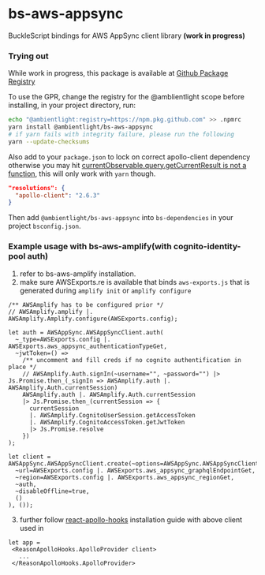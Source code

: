 # bs-aws-appsync
BuckleScript bindings for AWS AppSync client library **(work in progress)**

### Trying out
While work in progress, this package is available at [Github Package Registry](https://github.com/features/packages)

To use the GPR, change the registry for the @amblientlight scope
before installing, in your project directory, run:

```bash
echo "@ambientlight:registry=https://npm.pkg.github.com" >> .npmrc
yarn install @ambientlight/bs-aws-appsync
# if yarn fails with integrity failure, please run the following
yarn --update-checksums
```

Also add to your `package.json` to lock on correct apollo-client dependency otherwise you may hit [currentObservable.query.getCurrentResult is not a function](https://github.com/apollographql/react-apollo/issues/3148#issuecomment-511622210), this will only work with `yarn` though.

```json
"resolutions": {
  "apollo-client": "2.6.3"
}
```

Then add `@ambientlight/bs-aws-appsync` into `bs-dependencies` in your project `bsconfig.json`.

### Example usage with bs-aws-amplify(with cognito-identity-pool auth)
1. refer to bs-aws-amplify installation.
2. make sure AWSExports.re is available that binds `aws-exports.js` that is generated during `amplify init` or `amplify configure`

```reason
/** AWSAmplify has to be configured prior */
// AWSAmplify.amplify |. AWSAmplify.Amplify.configure(AWSExports.config);

let auth = AWSAppSync.AWSAppSyncClient.auth(
  ~_type=AWSExports.config |. AWSExports.aws_appsync_authenticationTypeGet,
  ~jwtToken=() => 
    /** uncomment and fill creds if no cognito authentification in place */
    // AWSAmplify.Auth.signIn(~username="", ~password="") |> Js.Promise.then_(_signIn => AWSAmplify.auth |. AWSAmplify.Auth.currentSession)
    AWSAmplify.auth |. AWSAmplify.Auth.currentSession
    |> Js.Promise.then_(currentSession => {
      currentSession 
      |. AWSAmplify.CognitoUserSession.getAccessToken
      |. AWSAmplify.CognitoAccessToken.getJwtToken
      |> Js.Promise.resolve
    })
);

let client = AWSAppSync.AWSAppSyncClient.create(~options=AWSAppSync.AWSAppSyncClient.createOptions(
  ~url=AWSExports.config |. AWSExports.aws_appsync_graphqlEndpointGet,
  ~region=AWSExports.config |. AWSExports.aws_appsync_regionGet,
  ~auth,
  ~disableOffline=true,
  ()
), ());

```

3. further follow [react-apollo-hooks](https://github.com/Astrocoders/reason-apollo-hooks) installation guide with above client used in

```reason
let app =
 <ReasonApolloHooks.ApolloProvider client>
   ...
 </ReasonApolloHooks.ApolloProvider>
```